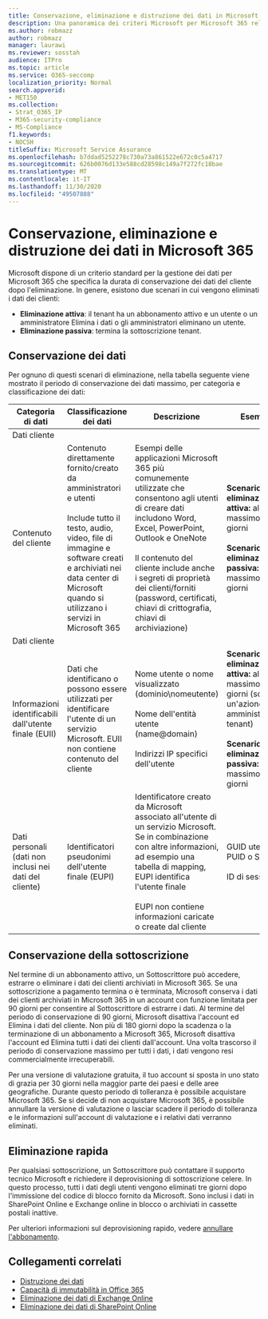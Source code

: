 ```yaml
---
title: Conservazione, eliminazione e distruzione dei dati in Microsoft 365
description: Una panoramica dei criteri Microsoft per Microsoft 365 relativamente alla conservazione, all'eliminazione e alla distruzione dei dati.
ms.author: robmazz
author: robmazz
manager: laurawi
ms.reviewer: sosstah
audience: ITPro
ms.topic: article
ms.service: O365-seccomp
localization_priority: Normal
search.appverid:
- MET150
ms.collection:
- Strat_O365_IP
- M365-security-compliance
- MS-Compliance
f1.keywords:
- NOCSH
titleSuffix: Microsoft Service Assurance
ms.openlocfilehash: b7ddad5252278c730a73a861522e672c0c5a4717
ms.sourcegitcommit: 626b0076d133e588cd28598c149a7f272fc18bae
ms.translationtype: MT
ms.contentlocale: it-IT
ms.lasthandoff: 11/30/2020
ms.locfileid: "49507888"
---
```

# <a name="data-retention-deletion-and-destruction-in-microsoft-365"></a>Conservazione, eliminazione e distruzione dei dati in Microsoft 365

Microsoft dispone di un criterio standard per la gestione dei dati per Microsoft 365 che specifica la durata di conservazione dei dati del cliente dopo l'eliminazione. In genere, esistono due scenari in cui vengono eliminati i dati dei clienti:

- **Eliminazione attiva**: il tenant ha un abbonamento attivo e un utente o un amministratore Elimina i dati o gli amministratori eliminano un utente.
- **Eliminazione passiva**: termina la sottoscrizione tenant.

## <a name="data-retention"></a>Conservazione dei dati

Per ognuno di questi scenari di eliminazione, nella tabella seguente viene mostrato il periodo di conservazione dei dati massimo, per categoria e classificazione dei dati:

| Categoria di dati | Classificazione dei dati | Descrizione | Esempi | Periodo di conservazione |
|-----------------|-----------------|-----------------|----------------------------------|-------------------------------|
| Dati cliente
 | Contenuto del cliente| Contenuto direttamente fornito/creato da amministratori e utenti <br><br> Include tutto il testo, audio, video, file di immagine e software creati e archiviati nei data center di Microsoft quando si utilizzano i servizi in Microsoft 365 | Esempi delle applicazioni Microsoft 365 più comunemente utilizzate che consentono agli utenti di creare dati includono Word, Excel, PowerPoint, Outlook e OneNote <br><br> Il contenuto del cliente include anche i segreti di proprietà dei clienti/forniti (password, certificati, chiavi di crittografia, chiavi di archiviazione) | **Scenario di eliminazione attiva:** al massimo 30 giorni <br><br> **Scenario di eliminazione passiva:** al massimo 180 giorni |
| Dati cliente
 | Informazioni identificabili dall'utente finale (EUII) | Dati che identificano o possono essere utilizzati per identificare l'utente di un servizio Microsoft. EUII non contiene contenuto del cliente | Nome utente o nome visualizzato (dominio\nomeutente) <br><br> Nome dell'entità utente (name@domain) <br><br>  Indirizzi IP specifici dell'utente | **Scenario di eliminazione attiva:** al massimo 180 giorni (solo un'azione di amministratore tenant) <br><br> **Scenario di eliminazione passiva:** al massimo 180 giorni |
| Dati personali <br> (dati non inclusi nei dati del cliente) | Identificatori pseudonimi dell'utente finale (EUPI) | Identificatore creato da Microsoft associato all'utente di un servizio Microsoft. Se in combinazione con altre informazioni, ad esempio una tabella di mapping, EUPI identifica l'utente finale <br><br> EUPI non contiene informazioni caricate o create dal cliente | GUID utente, PUID o SID <br><br> ID di sessione | **Scenario di eliminazione attiva:** al massimo 30 giorni <br><br> **Scenario di eliminazione passiva:** al massimo 180 giorni |

## <a name="subscription-retention"></a>Conservazione della sottoscrizione

Nel termine di un abbonamento attivo, un Sottoscrittore può accedere, estrarre o eliminare i dati dei clienti archiviati in Microsoft 365. Se una sottoscrizione a pagamento termina o è terminata, Microsoft conserva i dati dei clienti archiviati in Microsoft 365 in un account con funzione limitata per 90 giorni per consentire al Sottoscrittore di estrarre i dati. Al termine del periodo di conservazione di 90 giorni, Microsoft disattiva l'account ed Elimina i dati del cliente. Non più di 180 giorni dopo la scadenza o la terminazione di un abbonamento a Microsoft 365, Microsoft disattiva l'account ed Elimina tutti i dati dei clienti dall'account. Una volta trascorso il periodo di conservazione massimo per tutti i dati, i dati vengono resi commercialmente irrecuperabili.

Per una versione di valutazione gratuita, il tuo account si sposta in uno stato di grazia per 30 giorni nella maggior parte dei paesi e delle aree geografiche. Durante questo periodo di tolleranza è possibile acquistare Microsoft 365. Se si decide di non acquistare Microsoft 365, è possibile annullare la versione di valutazione o lasciar scadere il periodo di tolleranza e le informazioni sull'account di valutazione e i relativi dati verranno eliminati.

## <a name="expedited-deletion"></a>Eliminazione rapida

Per qualsiasi sottoscrizione, un Sottoscrittore può contattare il supporto tecnico Microsoft e richiedere il deprovisioning di sottoscrizione celere. In questo processo, tutti i dati degli utenti vengono eliminati tre giorni dopo l'immissione del codice di blocco fornito da Microsoft. Sono inclusi i dati in SharePoint Online e Exchange online in blocco o archiviati in cassette postali inattive.

Per ulteriori informazioni sul deprovisioning rapido, vedere [annullare l'abbonamento](https://docs.microsoft.com/microsoft-365/commerce/subscriptions/cancel-your-subscription).

## <a name="related-links"></a>Collegamenti correlati

- [Distruzione dei dati](assurance-data-destruction.md)
- [Capacità di immutabilità in Office 365](assurance-data-immutability.md)
- [Eliminazione dei dati di Exchange Online](assurance-exchange-online-data-deletion.md)
- [Eliminazione dei dati di SharePoint Online](assurance-sharepoint-online-data-deletion.md)
